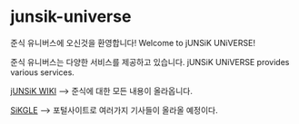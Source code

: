# junsik-universe
준식 유니버스에 오신것을 환영합니다!
Welcome to jUNSiK UNiVERSE!

준식 유니버스는 다양한 서비스를 제공하고 있습니다.
jUNSiK UNiVERSE provides various services.

[jUNSiK WIKI](https://jun-11-28.github.io/junsik-universe/jUNSiKWiKi.html) --> 준식에 대한 모든 내용이 올라옵니다.

[SiKGLE](https://jun-11-28.github.io/junsik-universe/SiKGLE.html) --> 포털사이트로 여러가지 기사들이 올라올 예정이다.
